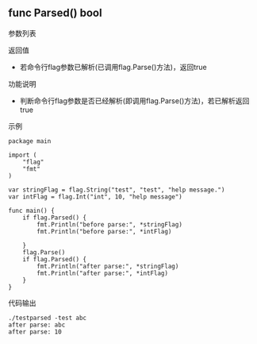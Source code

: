 ## func Parsed() bool

参数列表

返回值
- 若命令行flag参数已解析(已调用flag.Parse()方法)，返回true

功能说明
- 判断命令行flag参数是否已经解析(即调用flag.Parse()方法)，若已解析返回true

示例
        
    package main
    
    import (
    	"flag"
    	"fmt"
    )
    
    var stringFlag = flag.String("test", "test", "help message.")
    var intFlag = flag.Int("int", 10, "help message")
    
    func main() {
    	if flag.Parsed() {
    		fmt.Println("before parse:", *stringFlag)
    		fmt.Println("before parse:", *intFlag)
    
    	}
    	flag.Parse()
    	if flag.Parsed() {
    		fmt.Println("after parse:", *stringFlag)
    		fmt.Println("after parse:", *intFlag)
    	}
    }

代码输出
        
    ./testparsed -test abc
    after parse: abc
    after parse: 10


